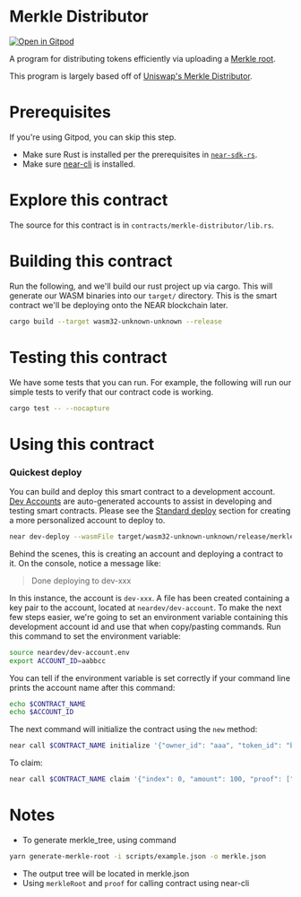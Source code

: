 Merkle Distributor
===================

[![Open in Gitpod](https://gitpod.io/button/open-in-gitpod.svg)](https://gitpod.io/#https://github.com/namqdam/merkle-distributor)

A program for distributing tokens efficiently via uploading a [Merkle root](https://en.wikipedia.org/wiki/Merkle_tree).

This program is largely based off of [Uniswap's Merkle Distributor](https://github.com/Uniswap/merkle-distributor).

Prerequisites
=============

If you're using Gitpod, you can skip this step.

* Make sure Rust is installed per the prerequisites in [`near-sdk-rs`](https://github.com/near/near-sdk-rs).
* Make sure [near-cli](https://github.com/near/near-cli) is installed.

Explore this contract
=====================

The source for this contract is in `contracts/merkle-distributor/lib.rs`.

Building this contract
======================

Run the following, and we'll build our rust project up via cargo. This will generate our WASM binaries into our `target/` directory. This is the smart contract we'll be deploying onto the NEAR blockchain later.

```bash
cargo build --target wasm32-unknown-unknown --release
```

Testing this contract
=====================

We have some tests that you can run. For example, the following will run our simple tests to verify that our contract code is working.

```bash
cargo test -- --nocapture
```

Using this contract
===================

### Quickest deploy

You can build and deploy this smart contract to a development account. [Dev Accounts](https://docs.near.org/docs/concepts/account#dev-accounts) are auto-generated accounts to assist in developing and testing smart contracts. Please see the [Standard deploy](#standard-deploy) section for creating a more personalized account to deploy to.

```bash
near dev-deploy --wasmFile target/wasm32-unknown-unknown/release/merkle_distributor.wasm
```

Behind the scenes, this is creating an account and deploying a contract to it. On the console, notice a message like:

>Done deploying to dev-xxx

In this instance, the account is `dev-xxx`. A file has been created containing a key pair to
the account, located at `neardev/dev-account`. To make the next few steps easier, we're going to set an
environment variable containing this development account id and use that when copy/pasting commands.
Run this command to set the environment variable:

```bash
source neardev/dev-account.env
export ACCOUNT_ID=aabbcc
```

You can tell if the environment variable is set correctly if your command line prints the account name after this command:

```bash
echo $CONTRACT_NAME
echo $ACCOUNT_ID
```

The next command will initialize the contract using the `new` method:

```bash
near call $CONTRACT_NAME initialize '{"owner_id": "aaa", "token_id": "bbb", "merkle_root": "bbb"}' --accountId $CONTRACT_NAME
```

To claim:

```bash
near call $CONTRACT_NAME claim '{"index": 0, "amount": 100, "proof": ["xxx"]}' --accountId $ACCOUNT_ID
```

Notes
=====

* To generate merkle_tree, using command

```bash
yarn generate-merkle-root -i scripts/example.json -o merkle.json
```

* The output tree will be located in merkle.json
* Using `merkleRoot` and `proof` for calling contract using near-cli
